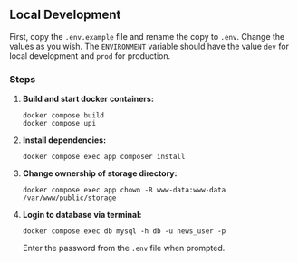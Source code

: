 ## Local Development

First, copy the `.env.example` file and rename the copy to `.env`. Change the values as you wish. The `ENVIRONMENT` variable should have the value `dev` for local development and `prod` for production.

### Steps

1. **Build and start docker containers:**
    ```
    docker compose build
    docker compose upi
    ```

2. **Install dependencies:**
    ```
    docker compose exec app composer install
    ```

3. **Change ownership of storage directory:**
    ```
    docker compose exec app chown -R www-data:www-data /var/www/public/storage
    ```

4. **Login to database via terminal:**
    ```
    docker compose exec db mysql -h db -u news_user -p
    ```
    Enter the password from the `.env` file when prompted.